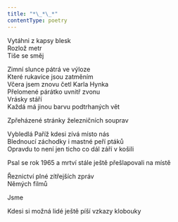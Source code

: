```yaml
---
title: "*\_*\_*"
contentType: poetry
---
```


<section>

Vytáhni z kapsy blesk  
Rozlož metr  
Tiše se směj

</section>

<section>

Zimní slunce pátrá ve výloze  
Které rukavice jsou zatměním  
Včera jsem znovu četl Karla Hynka  
Přelomené párátko uvnitř zvonu  
Vrásky stáří  
Každá má jinou barvu podtrhaných vět

</section>

<section>

Zpřeházené stránky železničních souprav

</section>

<section>

Vybledlá Paříž kdesi zívá místo nás  
Blednoucí záchodky i mastné peří ptáků  
Opravdu to není jen ticho co dál září v košili

</section>

<section>

Psal se rok 1965 a mrtví stále ještě přešlapovali na místě

Řeznictví plné zítřejších zpráv  
Němých filmů

</section>

<section>

Jsme

</section>

<section>

Kdesi si možná lidé ještě píší vzkazy klobouky

</section>

